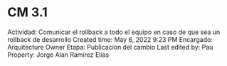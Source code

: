 # CM 3.1

Actividad: Comunicar el rollback a todo el equipo en caso de que sea un rollback de desarrollo 
Created time: May 6, 2022 9:23 PM
Encargado: Arquitecture Owner
Etapa: Publicacion del cambio
Last edited by: Pau
Property: Jorge Alan Ramírez Elías